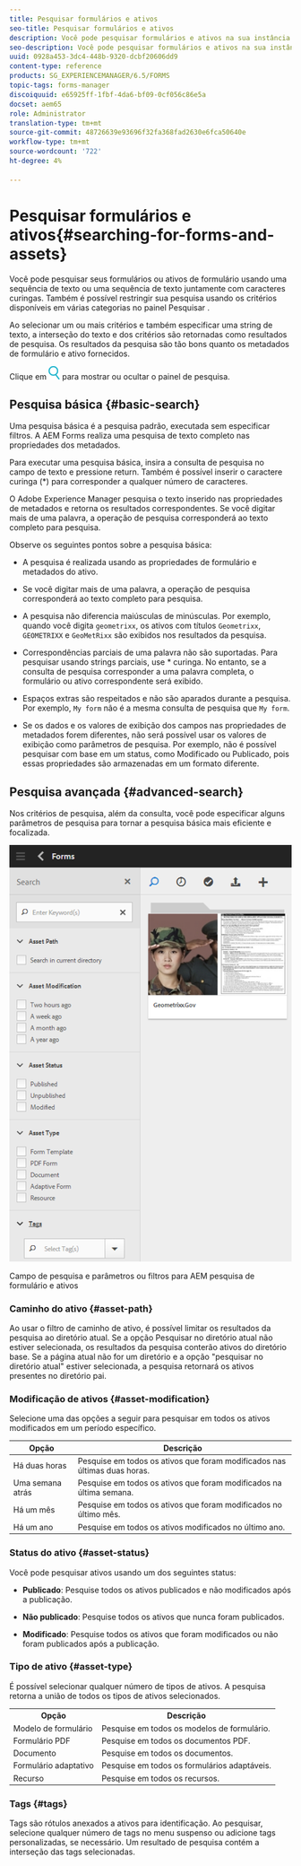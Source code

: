 ```yaml
---
title: Pesquisar formulários e ativos
seo-title: Pesquisar formulários e ativos
description: Você pode pesquisar formulários e ativos na sua instância do AEM usando AEM pesquisa. A pesquisa básica e avançada permite localizar rapidamente seus ativos.
seo-description: Você pode pesquisar formulários e ativos na sua instância do AEM usando AEM pesquisa. A pesquisa básica e avançada permite localizar rapidamente seus ativos.
uuid: 0928a453-3dc4-448b-9320-dcbf20606dd9
content-type: reference
products: SG_EXPERIENCEMANAGER/6.5/FORMS
topic-tags: forms-manager
discoiquuid: e65925ff-1fbf-4da6-bf09-0cf056c86e5a
docset: aem65
role: Administrator
translation-type: tm+mt
source-git-commit: 48726639e93696f32fa368fad2630e6fca50640e
workflow-type: tm+mt
source-wordcount: '722'
ht-degree: 4%

---
```



# Pesquisar formulários e ativos{#searching-for-forms-and-assets}

Você pode pesquisar seus formulários ou ativos de formulário usando uma sequência de texto ou uma sequência de texto juntamente com caracteres curingas. Também é possível restringir sua pesquisa usando os critérios disponíveis em várias categorias no painel Pesquisar .

Ao selecionar um ou mais critérios e também especificar uma string de texto, a interseção do texto e dos critérios são retornadas como resultados de pesquisa. Os resultados da pesquisa são tão bons quanto os metadados de formulário e ativo fornecidos.

Clique em ![aem6forms_search](assets/aem6forms_search.png) para mostrar ou ocultar o painel de pesquisa.

## Pesquisa básica {#basic-search}

Uma pesquisa básica é a pesquisa padrão, executada sem especificar filtros. A AEM Forms realiza uma pesquisa de texto completo nas propriedades dos metadados.

Para executar uma pesquisa básica, insira a consulta de pesquisa no campo de texto e pressione return. Também é possível inserir o caractere curinga (*) para corresponder a qualquer número de caracteres.

O Adobe Experience Manager pesquisa o texto inserido nas propriedades de metadados e retorna os resultados correspondentes. Se você digitar mais de uma palavra, a operação de pesquisa corresponderá ao texto completo para pesquisa.

Observe os seguintes pontos sobre a pesquisa básica:

* A pesquisa é realizada usando as propriedades de formulário e metadados do ativo.
* Se você digitar mais de uma palavra, a operação de pesquisa corresponderá ao texto completo para pesquisa.
* A pesquisa não diferencia maiúsculas de minúsculas. Por exemplo, quando você digita `geometrixx`, os ativos com títulos `Geometrixx`, `GEOMETRIXX` e `GeoMetRixx` são exibidos nos resultados da pesquisa.

* Correspondências parciais de uma palavra não são suportadas. Para pesquisar usando strings parciais, use * curinga. No entanto, se a consulta de pesquisa corresponder a uma palavra completa, o formulário ou ativo correspondente será exibido.
* Espaços extras são respeitados e não são aparados durante a pesquisa. Por exemplo, `My form` não é a mesma consulta de pesquisa que `My form`.

* Se os dados e os valores de exibição dos campos nas propriedades de metadados forem diferentes, não será possível usar os valores de exibição como parâmetros de pesquisa. Por exemplo, não é possível pesquisar com base em um status, como Modificado ou Publicado, pois essas propriedades são armazenadas em um formato diferente.

## Pesquisa avançada {#advanced-search}

Nos critérios de pesquisa, além da consulta, você pode especificar alguns parâmetros de pesquisa para tornar a pesquisa básica mais eficiente e focalizada.

![Campo de pesquisa e parâmetros ou filtros para AEM pesquisa de formulário e ativos](assets/search_forms_assets.png)

Campo de pesquisa e parâmetros ou filtros para AEM pesquisa de formulário e ativos

### Caminho do ativo {#asset-path}

Ao usar o filtro de caminho de ativo, é possível limitar os resultados da pesquisa ao diretório atual. Se a opção Pesquisar no diretório atual não estiver selecionada, os resultados da pesquisa conterão ativos do diretório base. Se a página atual não for um diretório e a opção &quot;pesquisar no diretório atual&quot; estiver selecionada, a pesquisa retornará os ativos presentes no diretório pai.

### Modificação de ativos {#asset-modification}

Selecione uma das opções a seguir para pesquisar em todos os ativos modificados em um período específico.

| **Opção** | **Descrição** |
|---|---|
| Há duas horas | Pesquise em todos os ativos que foram modificados nas últimas duas horas. |
| Uma semana atrás | Pesquise em todos os ativos que foram modificados na última semana. |
| Há um mês | Pesquise em todos os ativos que foram modificados no último mês. |
| Há um ano | Pesquise em todos os ativos modificados no último ano. |

### Status do ativo {#asset-status}

Você pode pesquisar ativos usando um dos seguintes status:

* **Publicado**: Pesquise todos os ativos publicados e não modificados após a publicação.

* **Não publicado**: Pesquise todos os ativos que nunca foram publicados.

* **Modificado**: Pesquise todos os ativos que foram modificados ou não foram publicados após a publicação.

### Tipo de ativo {#asset-type}

É possível selecionar qualquer número de tipos de ativos. A pesquisa retorna a união de todos os tipos de ativos selecionados.

<table>
 <tbody>
  <tr>
   <th>Opção</th> 
   <th>Descrição</th> 
  </tr>
  <tr>
   <td>Modelo de formulário<br /> </td> 
   <td>Pesquise em todos os modelos de formulário.<br /> </td> 
  </tr>
  <tr>
   <td>Formulário PDF</td> 
   <td>Pesquise em todos os documentos PDF.</td> 
  </tr>
  <tr>
   <td>Documento</td> 
   <td>Pesquise em todos os documentos.</td> 
  </tr>
  <tr>
   <td>Formulário adaptativo<br /> </td> 
   <td>Pesquise em todos os formulários adaptáveis.</td> 
  </tr>
  <tr>
   <td>Recurso</td> 
   <td>Pesquise em todos os recursos.<br /> </td> 
  </tr>
 </tbody>
</table>

### Tags {#tags}

Tags são rótulos anexados a ativos para identificação. Ao pesquisar, selecione qualquer número de tags no menu suspenso ou adicione tags personalizadas, se necessário. Um resultado de pesquisa contém a interseção das tags selecionadas.
